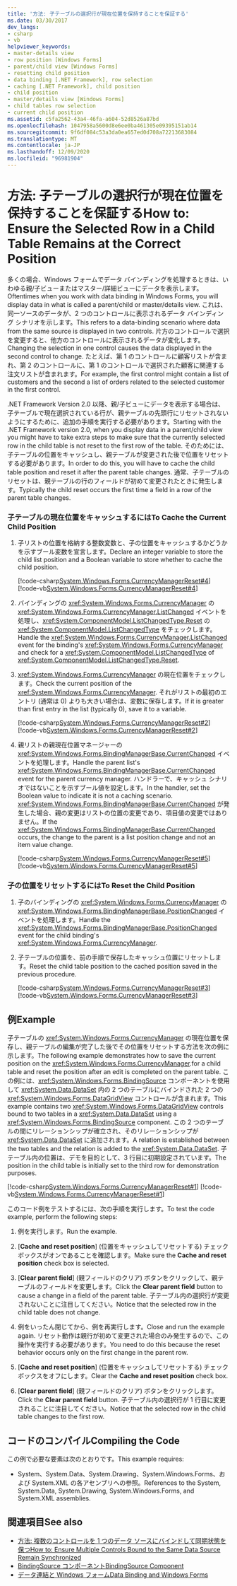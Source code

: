 ```yaml
---
title: '方法: 子テーブルの選択行が現在位置を保持することを保証する'
ms.date: 03/30/2017
dev_langs:
- csharp
- vb
helpviewer_keywords:
- master-details view
- row position [Windows Forms]
- parent/child view [Windows Forms]
- resetting child position
- data binding [.NET Framework], row selection
- caching [.NET Framework], child position
- child position
- master/details view [Windows Forms]
- child tables row selection
- current child position
ms.assetid: c5fa2562-43a4-46fa-a604-52d8526a87bd
ms.openlocfilehash: 1047958a5600d8e6ee0ba461305e09395151ab14
ms.sourcegitcommit: 9f6df084c53a3da0ea657ed0d708a72213683084
ms.translationtype: MT
ms.contentlocale: ja-JP
ms.lasthandoff: 12/09/2020
ms.locfileid: "96981904"
---
```

# <a name="how-to-ensure-the-selected-row-in-a-child-table-remains-at-the-correct-position"></a><span data-ttu-id="0945e-102">方法: 子テーブルの選択行が現在位置を保持することを保証する</span><span class="sxs-lookup"><span data-stu-id="0945e-102">How to: Ensure the Selected Row in a Child Table Remains at the Correct Position</span></span>
<span data-ttu-id="0945e-103">多くの場合、Windows フォームでデータ バインディングを処理するときは、いわゆる親/子ビューまたはマスター/詳細ビューにデータを表示します。</span><span class="sxs-lookup"><span data-stu-id="0945e-103">Oftentimes when you work with data binding in Windows Forms, you will display data in what is called a parent/child or master/details view.</span></span> <span data-ttu-id="0945e-104">これは、同一ソースのデータが、2 つのコントロールに表示されるデータ バインディング シナリオを示します。</span><span class="sxs-lookup"><span data-stu-id="0945e-104">This refers to a data-binding scenario where data from the same source is displayed in two controls.</span></span> <span data-ttu-id="0945e-105">片方のコントロールで選択を変更すると、他方のコントロールに表示されるデータが変化します。</span><span class="sxs-lookup"><span data-stu-id="0945e-105">Changing the selection in one control causes the data displayed in the second control to change.</span></span> <span data-ttu-id="0945e-106">たとえば、第 1 のコントロールに顧客リストが含まれ、第 2 のコントロールに、第 1 のコントロールで選択された顧客に関連する注文リストが含まれます。</span><span class="sxs-lookup"><span data-stu-id="0945e-106">For example, the first control might contain a list of customers and the second a list of orders related to the selected customer in the first control.</span></span>  
  
 <span data-ttu-id="0945e-107">.NET Framework Version 2.0 以降、親/子ビューにデータを表示する場合は、子テーブルで現在選択されている行が、親テーブルの先頭行にリセットされないようにするために、追加の手順を実行する必要があります。</span><span class="sxs-lookup"><span data-stu-id="0945e-107">Starting with the .NET Framework version 2.0, when you display data in a parent/child view you might have to take extra steps to make sure that the currently selected row in the child table is not reset to the first row of the table.</span></span> <span data-ttu-id="0945e-108">そのためには、子テーブルの位置をキャッシュし、親テーブルが変更された後で位置をリセットする必要があります。</span><span class="sxs-lookup"><span data-stu-id="0945e-108">In order to do this, you will have to cache the child table position and reset it after the parent table changes.</span></span> <span data-ttu-id="0945e-109">通常、子テーブルのリセットは、親テーブルの行のフィールドが初めて変更されたときに発生します。</span><span class="sxs-lookup"><span data-stu-id="0945e-109">Typically the child reset occurs the first time a field in a row of the parent table changes.</span></span>  
  
### <a name="to-cache-the-current-child-position"></a><span data-ttu-id="0945e-110">子テーブルの現在位置をキャッシュするには</span><span class="sxs-lookup"><span data-stu-id="0945e-110">To Cache the Current Child Position</span></span>  
  
1. <span data-ttu-id="0945e-111">子リストの位置を格納する整数変数と、子の位置をキャッシュするかどうかを示すブール変数を宣言します。</span><span class="sxs-lookup"><span data-stu-id="0945e-111">Declare an integer variable to store the child list position and a Boolean variable to store whether to cache the child position.</span></span>  
  
     [!code-csharp[System.Windows.Forms.CurrencyManagerReset#4](~/samples/snippets/csharp/VS_Snippets_Winforms/System.Windows.Forms.CurrencyManagerReset/CS/Form1.cs#4)]
     [!code-vb[System.Windows.Forms.CurrencyManagerReset#4](~/samples/snippets/visualbasic/VS_Snippets_Winforms/System.Windows.Forms.CurrencyManagerReset/VB/Form1.vb#4)]  
  
2. <span data-ttu-id="0945e-112">バインディングの <xref:System.Windows.Forms.CurrencyManager> の <xref:System.Windows.Forms.CurrencyManager.ListChanged> イベントを処理し、<xref:System.ComponentModel.ListChangedType.Reset> の <xref:System.ComponentModel.ListChangedType> をチェックします。</span><span class="sxs-lookup"><span data-stu-id="0945e-112">Handle the <xref:System.Windows.Forms.CurrencyManager.ListChanged> event for the binding's <xref:System.Windows.Forms.CurrencyManager> and check for a <xref:System.ComponentModel.ListChangedType> of <xref:System.ComponentModel.ListChangedType.Reset>.</span></span>  
  
3. <span data-ttu-id="0945e-113"><xref:System.Windows.Forms.CurrencyManager> の現在位置をチェックします。</span><span class="sxs-lookup"><span data-stu-id="0945e-113">Check the current position of the <xref:System.Windows.Forms.CurrencyManager>.</span></span> <span data-ttu-id="0945e-114">それがリストの最初のエントリ (通常は 0) よりも大きい場合は、変数に保存します。</span><span class="sxs-lookup"><span data-stu-id="0945e-114">If it is greater than first entry in the list (typically 0), save it to a variable.</span></span>  
  
     [!code-csharp[System.Windows.Forms.CurrencyManagerReset#2](~/samples/snippets/csharp/VS_Snippets_Winforms/System.Windows.Forms.CurrencyManagerReset/CS/Form1.cs#2)]
     [!code-vb[System.Windows.Forms.CurrencyManagerReset#2](~/samples/snippets/visualbasic/VS_Snippets_Winforms/System.Windows.Forms.CurrencyManagerReset/VB/Form1.vb#2)]  
  
4. <span data-ttu-id="0945e-115">親リストの親現在位置マネージャーの <xref:System.Windows.Forms.BindingManagerBase.CurrentChanged> イベントを処理します。</span><span class="sxs-lookup"><span data-stu-id="0945e-115">Handle the parent list's <xref:System.Windows.Forms.BindingManagerBase.CurrentChanged> event for the parent currency manager.</span></span> <span data-ttu-id="0945e-116">ハンドラーで、キャッシュ シナリオではないことを示すブール値を設定します。</span><span class="sxs-lookup"><span data-stu-id="0945e-116">In the handler, set the Boolean value to indicate it is not a caching scenario.</span></span> <span data-ttu-id="0945e-117"><xref:System.Windows.Forms.BindingManagerBase.CurrentChanged> が発生した場合、親の変更はリストの位置の変更であり、項目値の変更ではありません。</span><span class="sxs-lookup"><span data-stu-id="0945e-117">If the <xref:System.Windows.Forms.BindingManagerBase.CurrentChanged> occurs, the change to the parent is a list position change and not an item value change.</span></span>  
  
     [!code-csharp[System.Windows.Forms.CurrencyManagerReset#5](~/samples/snippets/csharp/VS_Snippets_Winforms/System.Windows.Forms.CurrencyManagerReset/CS/Form1.cs#5)]
     [!code-vb[System.Windows.Forms.CurrencyManagerReset#5](~/samples/snippets/visualbasic/VS_Snippets_Winforms/System.Windows.Forms.CurrencyManagerReset/VB/Form1.vb#5)]  
  
### <a name="to-reset-the-child-position"></a><span data-ttu-id="0945e-118">子の位置をリセットするには</span><span class="sxs-lookup"><span data-stu-id="0945e-118">To Reset the Child Position</span></span>  
  
1. <span data-ttu-id="0945e-119">子のバインディングの <xref:System.Windows.Forms.CurrencyManager> の <xref:System.Windows.Forms.BindingManagerBase.PositionChanged> イベントを処理します。</span><span class="sxs-lookup"><span data-stu-id="0945e-119">Handle the <xref:System.Windows.Forms.BindingManagerBase.PositionChanged> event for the child binding's <xref:System.Windows.Forms.CurrencyManager>.</span></span>  
  
2. <span data-ttu-id="0945e-120">子テーブルの位置を、前の手順で保存したキャッシュ位置にリセットします。</span><span class="sxs-lookup"><span data-stu-id="0945e-120">Reset the child table position to the cached position saved in the previous procedure.</span></span>  
  
     [!code-csharp[System.Windows.Forms.CurrencyManagerReset#3](~/samples/snippets/csharp/VS_Snippets_Winforms/System.Windows.Forms.CurrencyManagerReset/CS/Form1.cs#3)]
     [!code-vb[System.Windows.Forms.CurrencyManagerReset#3](~/samples/snippets/visualbasic/VS_Snippets_Winforms/System.Windows.Forms.CurrencyManagerReset/VB/Form1.vb#3)]  
  
## <a name="example"></a><span data-ttu-id="0945e-121">例</span><span class="sxs-lookup"><span data-stu-id="0945e-121">Example</span></span>  
 <span data-ttu-id="0945e-122">子テーブルの <xref:System.Windows.Forms.CurrencyManager> の現在位置を保存し、親テーブルの編集が完了した後でその位置をリセットする方法を次の例に示します。</span><span class="sxs-lookup"><span data-stu-id="0945e-122">The following example demonstrates how to save the current position on the <xref:System.Windows.Forms.CurrencyManager>.for a child table and reset the position after an edit is completed on the parent table.</span></span> <span data-ttu-id="0945e-123">この例には、<xref:System.Windows.Forms.BindingSource> コンポーネントを使用して <xref:System.Data.DataSet> 内の 2 つのテーブルにバインドされた 2 つの <xref:System.Windows.Forms.DataGridView> コントロールが含まれます。</span><span class="sxs-lookup"><span data-stu-id="0945e-123">This example contains two <xref:System.Windows.Forms.DataGridView> controls bound to two tables in a <xref:System.Data.DataSet> using a <xref:System.Windows.Forms.BindingSource> component.</span></span> <span data-ttu-id="0945e-124">この 2 つのテーブルの間にリレーションシップが確立され、そのリレーションシップが <xref:System.Data.DataSet> に追加されます。</span><span class="sxs-lookup"><span data-stu-id="0945e-124">A relation is established between the two tables and the relation is added to the <xref:System.Data.DataSet>.</span></span> <span data-ttu-id="0945e-125">子テーブル内の位置は、デモを目的として、3 行目に初期設定されています。</span><span class="sxs-lookup"><span data-stu-id="0945e-125">The position in the child table is initially set to the third row for demonstration purposes.</span></span>  
  
 [!code-csharp[System.Windows.Forms.CurrencyManagerReset#1](~/samples/snippets/csharp/VS_Snippets_Winforms/System.Windows.Forms.CurrencyManagerReset/CS/Form1.cs#1)]
 [!code-vb[System.Windows.Forms.CurrencyManagerReset#1](~/samples/snippets/visualbasic/VS_Snippets_Winforms/System.Windows.Forms.CurrencyManagerReset/VB/Form1.vb#1)]  
  
 <span data-ttu-id="0945e-126">このコード例をテストするには、次の手順を実行します。</span><span class="sxs-lookup"><span data-stu-id="0945e-126">To test the code example, perform the following steps:</span></span>  
  
1. <span data-ttu-id="0945e-127">例を実行します。</span><span class="sxs-lookup"><span data-stu-id="0945e-127">Run the example.</span></span>  
  
2. <span data-ttu-id="0945e-128">[**Cache and reset position**] (位置をキャッシュしてリセットする) チェック ボックスがオンであることを確認します。</span><span class="sxs-lookup"><span data-stu-id="0945e-128">Make sure the **Cache and reset position** check box is selected.</span></span>  
  
3. <span data-ttu-id="0945e-129">[**Clear parent field**] (親フィールドのクリア) ボタンをクリックして、親テーブルのフィールドを変更します。</span><span class="sxs-lookup"><span data-stu-id="0945e-129">Click the **Clear parent field** button to cause a change in a field of the parent table.</span></span> <span data-ttu-id="0945e-130">子テーブル内の選択行が変更されないことに注目してください。</span><span class="sxs-lookup"><span data-stu-id="0945e-130">Notice that the selected row in the child table does not change.</span></span>  
  
4. <span data-ttu-id="0945e-131">例をいったん閉じてから、例を再実行します。</span><span class="sxs-lookup"><span data-stu-id="0945e-131">Close and run the example again.</span></span> <span data-ttu-id="0945e-132">リセット動作は親行が初めて変更された場合のみ発生するので、この操作を実行する必要があります。</span><span class="sxs-lookup"><span data-stu-id="0945e-132">You need to do this because the reset behavior occurs only on the first change in the parent row.</span></span>  
  
5. <span data-ttu-id="0945e-133">[**Cache and reset position**] (位置をキャッシュしてリセットする) チェック ボックスをオフにします。</span><span class="sxs-lookup"><span data-stu-id="0945e-133">Clear the **Cache and reset position** check box.</span></span>  
  
6. <span data-ttu-id="0945e-134">[**Clear parent field**] (親フィールドのクリア) ボタンをクリックします。</span><span class="sxs-lookup"><span data-stu-id="0945e-134">Click the **Clear parent field** button.</span></span> <span data-ttu-id="0945e-135">子テーブル内の選択行が 1 行目に変更されることに注目してください。</span><span class="sxs-lookup"><span data-stu-id="0945e-135">Notice that the selected row in the child table changes to the first row.</span></span>  
  
## <a name="compiling-the-code"></a><span data-ttu-id="0945e-136">コードのコンパイル</span><span class="sxs-lookup"><span data-stu-id="0945e-136">Compiling the Code</span></span>  
 <span data-ttu-id="0945e-137">この例で必要な要素は次のとおりです。</span><span class="sxs-lookup"><span data-stu-id="0945e-137">This example requires:</span></span>  
  
- <span data-ttu-id="0945e-138">System、System.Data、System.Drawing、System.Windows.Forms、および System.XML の各アセンブリへの参照。</span><span class="sxs-lookup"><span data-stu-id="0945e-138">References to the System, System.Data, System.Drawing, System.Windows.Forms, and System.XML assemblies.</span></span>  
  
## <a name="see-also"></a><span data-ttu-id="0945e-139">関連項目</span><span class="sxs-lookup"><span data-stu-id="0945e-139">See also</span></span>

- [<span data-ttu-id="0945e-140">方法: 複数のコントロールを 1 つのデータ ソースにバインドして同期状態を保つ</span><span class="sxs-lookup"><span data-stu-id="0945e-140">How to: Ensure Multiple Controls Bound to the Same Data Source Remain Synchronized</span></span>](multiple-controls-bound-to-data-source-synchronized.md)
- [<span data-ttu-id="0945e-141">BindingSource コンポーネント</span><span class="sxs-lookup"><span data-stu-id="0945e-141">BindingSource Component</span></span>](./controls/bindingsource-component.md)
- [<span data-ttu-id="0945e-142">データ連結と Windows フォーム</span><span class="sxs-lookup"><span data-stu-id="0945e-142">Data Binding and Windows Forms</span></span>](data-binding-and-windows-forms.md)
